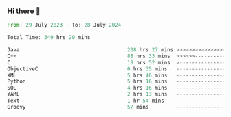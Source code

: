 ### Hi there 👋

<!--
**luoxuanzao/luoxuanzao** is a ✨ _special_ ✨ repository because its `README.md` (this file) appears on your GitHub profile.

Here are some ideas to get you started:

- 🔭 I’m currently working on ...
- 🌱 I’m currently learning ...
- 👯 I’m looking to collaborate on ...
- 🤔 I’m looking for help with ...
- 💬 Ask me about ...
- 📫 How to reach me: ...
- 😄 Pronouns: ...
- ⚡ Fun fact: ...
-->

<!--START_SECTION:waka-->

```rust
From: 29 July 2023 - To: 28 July 2024

Total Time: 349 hrs 20 mins

Java                                   208 hrs 27 mins >>>>>>>>>>>>>>>----------   59.66 %
C++                                    88 hrs 33 mins  >>>>>>-------------------   25.34 %
C                                      18 hrs 52 mins  >------------------------   05.40 %
ObjectiveC                             6 hrs 35 mins   -------------------------   01.89 %
XML                                    5 hrs 46 mins   -------------------------   01.65 %
Python                                 5 hrs 16 mins   -------------------------   01.51 %
SQL                                    4 hrs 16 mins   -------------------------   01.22 %
YAML                                   2 hrs 13 mins   -------------------------   00.64 %
Text                                   1 hr 54 mins    -------------------------   00.54 %
Groovy                                 57 mins         -------------------------   00.27 %
```

<!--END_SECTION:waka-->